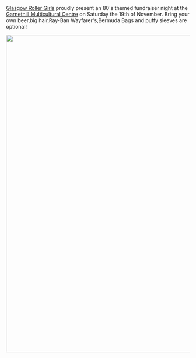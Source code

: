 <html><body><a href="http://glasgowrollergirls.com/blog/">Glasgow Roller Girls</a> proudly present an 80's themed fundraiser night at the <a href="http://www.garnethillmulticulturalcentre.org.uk/">Garnethill Multicultural Centre</a> on Saturday the 19th of November.
Bring your own beer,big hair,Ray-Ban Wayfarer's,Bermuda Bags and puffy sleeves are optional!

<a href="http://www.scottishrollerderbyblog.com/2011/11/grg-80s.jpg"><img src="http://www.scottishrollerderbyblog.com/2011/11/grg-80s.jpg" alt="" title="grg 80s" width="614" height="868" class="aligncenter size-full wp-image-454"></a></body></html>
